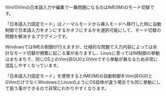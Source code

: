 
Vim/GVimの日本語入力や編集で一番問題になるのはIME(IM)のモード切替です。  

「日本語入力固定モード」はノーマルモードから挿入モードへ移行した時に自動制御で日本語入力をオンにするかオフにするかを選択可能にして、モード切替の問題を解決するプラグインです。  

WindowsではIMEの制御が行えますが、仕様的な問題で入力内容によっては余計なモード切替が頻繁に起こる事がありますし、Linuxに至ってはIM制御の挙動はまちまちで、同じOS上のVim(非GUI)とGVimですら挙動が異なるため非常に混乱しやすくなっています。  

「日本語入力固定モード」を使用するとIME(IM)の自動制御をVim(非GUI)とGVimだけでなくWindowsとLinuxのようにOS自体が違う場合でも同じ挙動にして扱う事ができるので非常にわかりやすくなります。  
